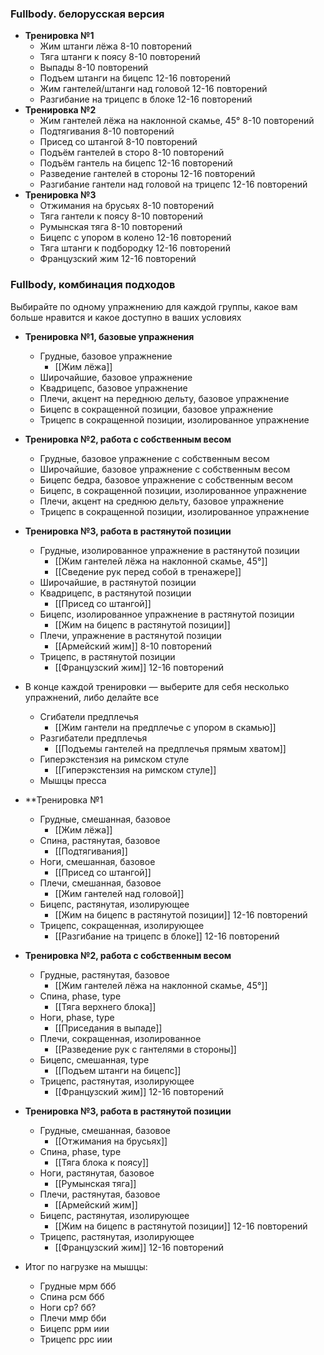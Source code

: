 
### Fullbody. белорусская версия
- **Тренировка №1**
	- Жим штанги лёжа 8-10 повторений
	- Тяга штанги к поясу 8-10 повторений
	- Выпады 8-10 повторений
	- Подъем штанги на бицепс 12-16 повторений
	- Жим гантелей/штанги над головой 12-16 повторений
	- Разгибание на трицепс в блоке 12-16 повторений
- **Тренировка №2**
	- Жим гантелей лёжа на наклонной скамье, 45° 8-10 повторений
	- Подтягивания 8-10 повторений
	- Присед со штангой 8-10 повторений
	- Подъём гантелей в сторо 8-10 повторений
	- Подъём гантель на бицепс 12-16 повторений
	- Разведение гантелей в стороны 12-16 повторений
	- Разгибание гантели над головой на трицепс 12-16 повторений
- **Тренировка №3** 
	- Отжимания на брусьях 8-10 повторений
	- Тяга гантели к поясу 8-10 повторений
	- Румынская тяга 8-10 повторений
	- Бицепс с упором в колено 12-16 повторений
	- Тяга штанги к подбородку 12-16 повторений
	- Французский жим 12-16 повторений


### Fullbody, комбинация подходов
Выбирайте по одному упражнению для каждой группы, какое вам больше нравится и какое доступно в ваших условиях
- **Тренировка №1, базовые упражнения**
	- Грудные, базовое упражнение
		- [[Жим лёжа]]
	- Широчайшие, базовое упражнение
	- Квадрицепс, базовое упражнение
	- Плечи, акцент на переднюю дельту, базовое упражнение
	- Бицепс в сокращенной позиции, базовое упражнение
	- Трицепс в сокращенной позиции, изолированное упражнение
- **Тренировка №2, работа с собственным весом**
	- Грудные, базовое упражнение с собственным весом
	- Широчайшие, базовое упражнение с собственным весом
	- Бицепс бедра, базовое упражнение с собственным весом 
	- Бицепс, в сокращенной позиции, изолированное упражнение
	- Плечи, акцент на среднюю дельту, базовое упражнение
	- Трицепс в сокращенной позиции, изолированное упражнение
-  **Тренировка №3, работа в растянутой позиции** 
	- Грудные, изолированное упражнение в растянутой позиции
		- [[Жим гантелей лёжа на наклонной скамье, 45°]]
		- [[Сведение рук перед собой в тренажере]]
	- Широчайшие, в растянутой позиции
	- Квадрицепс, в растянутой позиции
		- [[Присед со штангой]]
	- Бицепс, изолированное упражнение в растянутой позиции
		- [[Жим на бицепс в растянутой позиции]]
	- Плечи, упражнение в растянутой позиции
		- [[Армейский жим]] 8-10 повторений
	- Трицепс, в растянутой позиции
		- [[Французский жим]] 12-16 повторений
- В конце каждой тренировки — выберите для себя несколько упражнений, либо делайте все
	- Сгибатели предплечья
		- [[Жим гантели на предплечье с упором в скамью]]
	- Разгибатели предплечья
		- [[Подъемы гантелей на предплечья прямым хватом]]
	- Гиперэкстензия на римском стуле
		- [[Гиперэкстензия на римском стуле]]
	- Мышцы пресса 

- **Тренировка №1
	- Грудные, смешанная, базовое
		- [[Жим лёжа]]
	- Спина, растянутая, базовое
		- [[Подтягивания]]
	- Ноги, смешанная, базовое
		- [[Присед со штангой]] 
	- Плечи, смешанная, базовое
		- [[Жим гантелей над головой]]
	- Бицепс, растянутая, изолирующее
		- [[Жим на бицепс в растянутой позиции]] 12-16 повторений
	- Трицепс, сокращенная, изолирующее
		- [[Разгибание на трицепс в блоке]] 12-16 повторений
- **Тренировка №2, работа с собственным весом**
	- Грудные, растянутая, базовое
		- [[Жим гантелей лёжа на наклонной скамье, 45°]]
	- Спина, phase, type
		- [[Тяга верхнего блока]]
	- Ноги, phase, type
		- [[Приседания в выпаде]]
	- Плечи, сокращенная, изолированное
		- [[Разведение рук с гантелями в стороны]]
	- Бицепс, смешанная, type
		- [[Подъем штанги на бицепс]]
	- Трицепс, растянутая, изолирующее
		- [[Французский жим]] 12-16 повторений
-  **Тренировка №3, работа в растянутой позиции** 
	- Грудные, смешанная, базовое
		- [[Отжимания на брусьях]]
	- Спина, phase, type
		- [[Тяга блока к поясу]]
	- Ноги, растянутая, базовое
		- [[Румынская тяга]]
	- Плечи, растянутая, базовое
		- [[Армейский жим]]
	- Бицепс, растянутая, изолирующее
		- [[Жим на бицепс в растянутой позиции]] 12-16 повторений
	- Трицепс, растянутая, изолирующее
		- [[Французский жим]] 12-16 повторений
- Итог по нагрузке на мышцы:
	- Грудные мрм ббб
	- Спина рсм ббб
	- Ноги ср? бб?
	- Плечи ммр бби
	- Бицепс ррм иии
	- Трицепс ррс иии